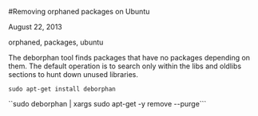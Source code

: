 #Removing orphaned packages on Ubuntu

August 22, 2013

orphaned, packages, ubuntu

The deborphan tool finds packages that have no packages depending on them. The default operation is to search only within the libs and oldlibs sections to hunt down unused libraries.

``sudo apt-get install deborphan``

``sudo deborphan | xargs sudo apt-get -y remove --purge```